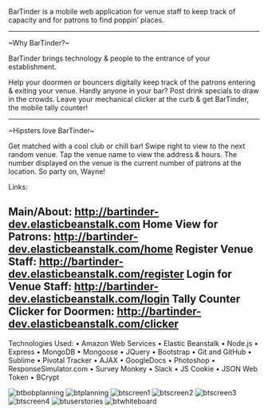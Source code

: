 BarTinder is a mobile web application for venue staff to keep track of capacity and for patrons to find poppin’ places.

----------------------

  ~Why BarTinder?~   

BarTinder brings technology & people to the entrance of your establishment.

Help your doormen or bouncers digitally keep track of the patrons entering & exiting your venue. Hardly anyone in your bar? Post drink specials to draw in the crowds. Leave your mechanical clicker at the curb & get BarTinder, the mobile tally counter!

----------------------

  ~Hipsters love BarTinder~
  

Get matched with a cool club or chill bar! Swipe right to view to the next random venue. Tap the venue name to view the address & hours. The number displayed on the venue is the current number of patrons at the location. So party on, Wayne! 


Links:

Main/About: http://bartinder-dev.elasticbeanstalk.com
Home View for Patrons: http://bartinder-dev.elasticbeanstalk.com/home
Register Venue Staff: http://bartinder-dev.elasticbeanstalk.com/register
Login for Venue Staff: http://bartinder-dev.elasticbeanstalk.com/login
Tally Counter Clicker for Doormen: http://bartinder-dev.elasticbeanstalk.com/clicker
 ------------------------------------
 Technologies Used:
    •       Amazon Web Services
    •       Elastic Beanstalk
    •       Node.js
    •       Express
    •       MongoDB
    •       Mongoose
    •       JQuery
    •       Bootstrap
    •       Git and GitHub
    •       Sublime
    •       Pivotal Tracker
    •       AJAX
    •       GoogleDocs
    •       Photoshop
    •       ResponseSimulator.com
    •       Survey Monkey
    •       Slack
    •       JS Cookie
    •       JSON Web Token
    •       BCrypt


![btbobplanning](https://cloud.githubusercontent.com/assets/13277130/10675734/7cb9a174-78c7-11e5-8bcb-07ad05f1c9df.JPG)
![btplanning](https://cloud.githubusercontent.com/assets/13277130/10675732/7cb831e0-78c7-11e5-9481-c4695db20894.JPG)
![btscreen1](https://cloud.githubusercontent.com/assets/13277130/10675735/7cb9c744-78c7-11e5-9fda-115cd63e2ba8.JPG)
![btscreen2](https://cloud.githubusercontent.com/assets/13277130/10675731/7cb74b2c-78c7-11e5-96e0-6186bb95753d.JPG)
![btscreen3](https://cloud.githubusercontent.com/assets/13277130/10675733/7cb98e64-78c7-11e5-8b5c-f70dd87e27c3.JPG)
![btscreen4](https://cloud.githubusercontent.com/assets/13277130/10675736/7cbec014-78c7-11e5-9de6-bfd37863c0c0.JPG)
![btuserstories](https://cloud.githubusercontent.com/assets/13277130/10675737/7cc11706-78c7-11e5-9b08-1e92b726921d.JPG)
![btwhiteboard](https://cloud.githubusercontent.com/assets/13277130/10675738/7cc74676-78c7-11e5-9ca7-e38fc8767797.JPG)

